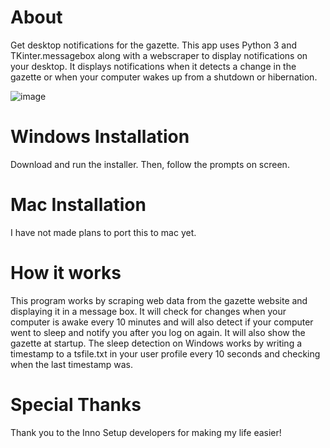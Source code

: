 # About
Get desktop notifications for the gazette. This app uses Python 3 and TKinter.messagebox along with a webscraper to display notifications on your desktop. It displays notifications when it detects a change in the gazette or when your computer wakes up from a shutdown or hibernation.

![image](https://user-images.githubusercontent.com/114666925/193298885-aaa760d7-ec17-481b-aa22-91aabe654bae.png)



  
# Windows Installation
Download and run the installer. Then, follow the prompts on screen.

# Mac Installation
I have not made plans to port this to mac yet.

# How it works
This program works by scraping web data from the gazette website and displaying it in a message box. It will check for changes when your computer is awake every 10 minutes and will also detect if your computer went to sleep and notify you after you log on again. It will also show the gazette at startup. The sleep detection on Windows works by writing a timestamp to a tsfile.txt in your user profile every 10 seconds and checking when the last timestamp was.

# Special Thanks
Thank you to the Inno Setup developers for making my life easier!
